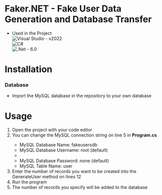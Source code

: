 # Faker.NET - Fake User Data Generation and Database Transfer
- Used in the Project <br>
![Visual Studio](https://img.shields.io/badge/Visual%20Studio-5C2D91.svg?style=for-the-badge&logo=visual-studio&logoColor=white) - v2022<br>
![C#](https://img.shields.io/badge/c%23-%23239120.svg?style=for-the-badge&logo=c-sharp&logoColor=white)<br>
![.Net](https://img.shields.io/badge/.NET-5C2D91?style=for-the-badge&logo=.net&logoColor=white) - 6.0<br>

# Installation

<h3>Database</h3>
<ul>
  <li>Import the MySQL database in the repository to your own database</li>
</ul>

# Usage
<ol>
  <li>Open the project with your code editor</li>
  <li>You can change the MySQL connection string on line 5 in <strong>Program.cs</strong></li>
  <ul>
    <li>MySQL Database Name: fakeusersdb</li>
    <li>MySQL Database Username: root (default)<li>
    <li>MySQL Database Password: none (default)</li>
    <li>MySQL Table Name: user</li>
  </ul>
  <li>Enter the number of records you want to be created into the GenerateUser method on lines 12</li>
  <li>Run the program</li>
  <li>The number of records you specify will be added to the database</li>
</ol>
